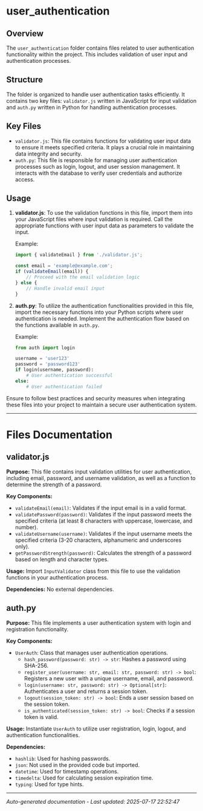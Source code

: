 # user_authentication

## Overview
The `user_authentication` folder contains files related to user authentication functionality within the project. This includes validation of user input and authentication processes.

## Structure
The folder is organized to handle user authentication tasks efficiently. It contains two key files: `validator.js` written in JavaScript for input validation and `auth.py` written in Python for handling authentication processes.

## Key Files
- `validator.js`: This file contains functions for validating user input data to ensure it meets specified criteria. It plays a crucial role in maintaining data integrity and security.
- `auth.py`: This file is responsible for managing user authentication processes such as login, logout, and user session management. It interacts with the database to verify user credentials and authorize access.

## Usage
1. **validator.js**: To use the validation functions in this file, import them into your JavaScript files where input validation is required. Call the appropriate functions with user input data as parameters to validate the input.
   
   Example:
   ```javascript
   import { validateEmail } from './validator.js';
   
   const email = 'example@example.com';
   if (validateEmail(email)) {
       // Proceed with the email validation logic
   } else {
       // Handle invalid email input
   }
   ```

2. **auth.py**: To utilize the authentication functionalities provided in this file, import the necessary functions into your Python scripts where user authentication is needed. Implement the authentication flow based on the functions available in `auth.py`.
   
   Example:
   ```python
   from auth import login
   
   username = 'user123'
   password = 'password123'
   if login(username, password):
       # User authentication successful
   else:
       # User authentication failed
   ``` 

Ensure to follow best practices and security measures when integrating these files into your project to maintain a secure user authentication system.

---

# Files Documentation

## validator.js

**Purpose:** This file contains input validation utilities for user authentication, including email, password, and username validation, as well as a function to determine the strength of a password.

**Key Components:**
- `validateEmail(email)`: Validates if the input email is in a valid format.
- `validatePassword(password)`: Validates if the input password meets the specified criteria (at least 8 characters with uppercase, lowercase, and number).
- `validateUsername(username)`: Validates if the input username meets the specified criteria (3-20 characters, alphanumeric and underscores only).
- `getPasswordStrength(password)`: Calculates the strength of a password based on length and character types.

**Usage:** Import `InputValidator` class from this file to use the validation functions in your authentication process.

**Dependencies:** No external dependencies.

## auth.py

**Purpose:** This file implements a user authentication system with login and registration functionality.

**Key Components:**
- `UserAuth`: Class that manages user authentication operations.
  - `hash_password(password: str) -> str`: Hashes a password using SHA-256.
  - `register_user(username: str, email: str, password: str) -> bool`: Registers a new user with a unique username, email, and password.
  - `login(username: str, password: str) -> Optional[str]`: Authenticates a user and returns a session token.
  - `logout(session_token: str) -> bool`: Ends a user session based on the session token.
  - `is_authenticated(session_token: str) -> bool`: Checks if a session token is valid.

**Usage:** Instantiate `UserAuth` to utilize user registration, login, logout, and authentication functionalities.

**Dependencies:**
- `hashlib`: Used for hashing passwords.
- `json`: Not used in the provided code but imported.
- `datetime`: Used for timestamp operations.
- `timedelta`: Used for calculating session expiration time.
- `typing`: Used for type hints.

---
*Auto-generated documentation - Last updated: 2025-07-17 22:52:47*
